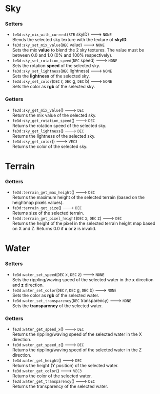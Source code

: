 # Sky
### Setters
- `fe3d:sky_mix_with_current`(`STR` skyID) ---> `NONE`  
  Blends the selected sky texture with the texture of **skyID**.
- `fe3d:sky_set_mix_value`(`DEC` value) ---> `NONE`  
  Sets the mix **value** to blend the 2 sky textures. The value must be between 0.0 and 1.0 (0% and 100% respectively).
- `fe3d:sky_set_rotation_speed`(`DEC` speed) ---> `NONE`  
  Sets the rotation **speed** of the selected sky.
- `fe3d:sky_set_lightness`(`DEC` lightness) ---> `NONE`  
  Sets the **lightness** of the selected sky.
- `fe3d:sky_set_color`(`DEC` r, `DEC` g, `DEC` b) ---> `NONE`  
  Sets the color as **rgb** of the selected sky.
### Getters
- `fe3d:sky_get_mix_value`() ---> `DEC`  
  Returns the mix value of the selected sky.
- `fe3d:sky_get_rotation_speed`() ---> `DEC`  
  Returns the rotation speed of the selected sky.
- `fe3d:sky_get_lightness`() ---> `DEC`  
  Returns the lightness of the selected sky.
- `fe3d:sky_get_color`() ---> `VEC3`  
  Returns the color of the selected sky.

# Terrain
### Getters
- `fe3d:terrain_get_max_height`() ---> `DEC`  
  Returns the maximum height of the selected terrain (based on the heightmap pixels values).
- `fe3d:terrain_get_size`() ---> `DEC`  
  Returns size of the selected terrain.
- `fe3d:terrain_get_pixel_height`(`DEC` x, `DEC` z) ---> `DEC`  
  Returns the height of the pixel in the selected terrain height map based on X and Z. Returns 0.0 if **x** or **z** is invalid.

# Water
### Setters
- `fe3d:water_set_speed`(`DEC` x, `DEC` z) ---> `NONE`  
  Sets the rippling/waving speed of the selected water in the **x** direction and **z** direction.
- `fe3d:water_set_color`(`DEC` r, `DEC` g, `DEC` b) ---> `NONE`  
  Sets the color as **rgb** of the selected water.
- `fe3d:water_set_transparency`(`DEC` transparency) ---> `NONE`  
  Sets the **transparency** of the selected water.
### Getters
- `fe3d:water_get_speed_x`() ---> `DEC`  
  Returns the rippling/waving speed of the selected water in the X direction.
- `fe3d:water_get_speed_z`() ---> `DEC`  
  Returns the rippling/waving speed of the selected water in the Z direction.
- `fe3d:water_get_height`() ---> `DEC`  
  Returns the height (Y position) of the selected water.
- `fe3d:water_get_color`() ---> `VEC3`  
  Returns the color of the selected water.
- `fe3d:water_get_transparency`() ---> `DEC`  
  Returns the transparency of the selected water.
